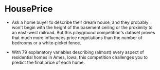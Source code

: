 # HousePrice
* Ask a home buyer to describe their dream house, and they probably won't begin with the height of the basement ceiling or the proximity to an east-west railroad. But this playground competition's dataset proves that much more influences price negotiations than the number of bedrooms or a white-picket fence.

* With 79 explanatory variables describing (almost) every aspect of residential homes in Ames, Iowa, this competition challenges you to predict the final price of each home.
